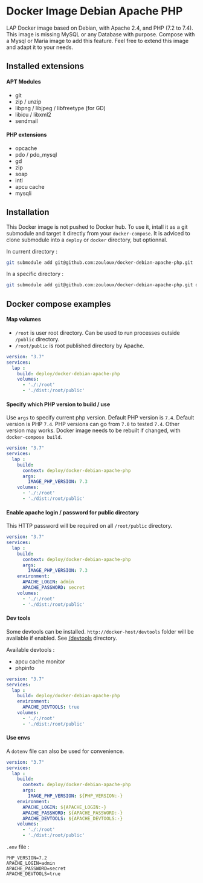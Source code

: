 # Docker Image Debian Apache PHP
LAP Docker image based on Debian, with Apache 2.4, and PHP (7.2 to 7.4).
This image is missing MySQL or any Database with purpose. Compose with a Mysql or Maria image to add this feature.
Feel free to extend this image and adapt it to your needs.

## Installed extensions

#### APT Modules

- git
- zip / unzip
- libpng / libjpeg / libfreetype (for GD)
- libicu / libxml2
- sendmail

#### PHP extensions

- opcache
- pdo / pdo_mysql
- gd
- zip
- soap
- intl
- apcu cache
- mysqli

## Installation
This Docker image is not pushed to Docker hub. To use it, intall it as a git submodule and target it directly from your `docker-compose`.
It is adviced to clone submodule into a `deploy` or `docker` directory, but optionnal.


In current directory :
```bash
git submodule add git@github.com:zouloux/docker-debian-apache-php.git
```

In a specific directory :
```bash
git submodule add git@github.com:zouloux/docker-debian-apache-php.git deploy/docker-debian-apache-php
```


## Docker compose examples


#### Map volumes

- `/root` is user root directory. Can be used to run processes outside `/public` directory.
- `/root/public` is root published directory by Apache.


```yaml
version: "3.7"
services:
  lap :
    build: deploy/docker-debian-apache-php
    volumes:
      - './:/root'
      - './dist:/root/public'
```


#### Specify which PHP version to build / use

Use `args` to specify current php version. Default PHP version is `7.4`.
Default version is PHP `7.4`.
PHP versions can go from `7.0` to tested `7.4`. Other version may works.
Docker image needs to be rebuilt if changed, with `docker-compose build`.

```yaml
version: "3.7"
services:
  lap :
    build:
      context: deploy/docker-debian-apache-php
      args:
        IMAGE_PHP_VERSION: 7.3
    volumes:
      - './:/root'
      - './dist:/root/public'
```


#### Enable apache login / password for public directory

This HTTP password will be required on all `/root/public` directory.

```yaml
version: "3.7"
services:
  lap :
    build:
      context: deploy/docker-debian-apache-php
      args:
        IMAGE_PHP_VERSION: 7.3
    environment:
      APACHE_LOGIN: admin
      APACHE_PASSWORD: secret
    volumes:
      - './:/root'
      - './dist:/root/public'
```


#### Dev tools

Some devtools can be installed. `http://docker-host/devtools` folder will be available if enabled.
See [/devtools](https://github.com/zouloux/docker-debian-apache-php/tree/main/devtools) directory.

Available devtools :
- apcu cache monitor
- phpinfo

```yaml
version: "3.7"
services:
  lap :
    build: deploy/docker-debian-apache-php
    environment:
      APACHE_DEVTOOLS: true
    volumes:
      - './:/root'
      - './dist:/root/public'
```


#### Use envs

A `dotenv` file can also be used for convenience.

```yaml
version: "3.7"
services:
  lap :
    build:
      context: deploy/docker-debian-apache-php
      args:
        IMAGE_PHP_VERSION: ${PHP_VERSION:-}
    environment:
      APACHE_LOGIN: ${APACHE_LOGIN:-}
      APACHE_PASSWORD: ${APACHE_PASSWORD:-}
      APACHE_DEVTOOLS: ${APACHE_DEVTOOLS:-}
    volumes:
      - './:/root'
      - './dist:/root/public'
```


`.env` file :
```
PHP_VERSION=7.2
APACHE_LOGIN=admin
APACHE_PASSWORD=secret
APACHE_DEVTOOLS=true
```
